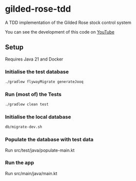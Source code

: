 # gilded-rose-tdd

A TDD implementation of the Gilded Rose stock control system

You can see the development of this code on [YouTube](https://youtube.com/playlist?list=PL1ssMPpyqocg2D_8mgIbcnQGxCPI2_fpA)

## Setup

Requires Java 21 and Docker

### Initialise the test database

```bash
./gradlew flywayMigrate generateJooq
```

### Run (most of) the Tests

```bash
./gradlew clean test
```

### Initialise the local database

```bash
db/migrate-dev.sh
```

### Populate the database with test data

Run src/test/java/populate-main.kt

### Run the app

Run src/main/java/main.kt

